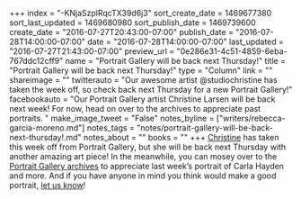 +++
index = "-KNjaSzplRqcTX39d6j3"
sort_create_date = 1469677380
sort_last_updated = 1469680980
sort_publish_date = 1469739600
create_date = "2016-07-27T20:43:00-07:00"
publish_date = "2016-07-28T14:00:00-07:00"
date = "2016-07-28T14:00:00-07:00"
last_updated = "2016-07-27T21:43:00-07:00"
preview_url = "0e286e31-4c51-4859-6eba-767ddc12cff9"
name = "Portrait Gallery will be back next Thursday!"
title = "Portrait Gallery will be back next Thursday!"
type = "Column"
link = ""
shareimage = ""
twitterauto = "Our awesome artist @studiochristine has taken the week off, so check back next Thursday for a new Portrait Gallery!"
facebookauto = "Our Portrait Gallery artist Christine Larsen will be back next week! For now, head on over to the archives to appreciate past portraits. "
make_image_tweet = "False"
notes_byline = ["writers/rebecca-garcia-moreno.md"]
notes_tags = "notes/portrait-gallery-will-be-back-next-thursday!.md"
notes_about = ""
books = ""
+++
[Christine](http://www.christinelarsen.com/) has taken this week off from Portrait Gallery, but she will be back next Thursday with another amazing art piece! In the meanwhile, you can mosey over to the [Portrait Gallery archives](http://www.seattlereviewofbooks.com/tags/portrait-gallery/) to appreciate last week’s portrait of Carla Hayden and more. And if you have anyone in mind you think would make a good portrait, [let us know](http://www.seattlereviewofbooks.com/about)!  